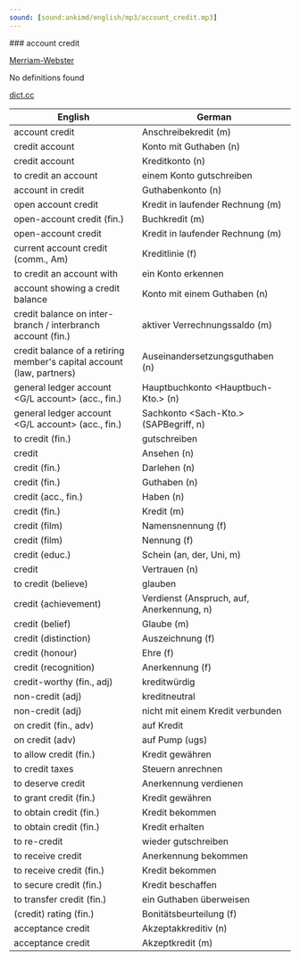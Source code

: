 ```yaml
---
sound: [sound:ankimd/english/mp3/account_credit.mp3]
---
```


\### account credit

[Merriam-Webster](https://www.merriam-webster.com/dictionary/account+credit)

No definitions found

[dict.cc](https://www.dict.cc/account+credit)

| English        | German       |
| -------------- | ------------ |
| account credit | Anschreibekredit (m) |
| credit account | Konto mit Guthaben (n) |
| credit account | Kreditkonto (n) |
| to credit an account | einem Konto gutschreiben |
| account in credit | Guthabenkonto (n) |
| open account credit | Kredit in laufender Rechnung (m) |
| open-account credit (fin.) | Buchkredit (m) |
| open-account credit | Kredit in laufender Rechnung (m) |
| current account credit (comm., Am) | Kreditlinie (f) |
| to credit an account with | ein Konto erkennen |
| account showing a credit balance | Konto mit einem Guthaben (n) |
| credit balance on inter-branch / interbranch account (fin.) | aktiver Verrechnungssaldo (m) |
| credit balance of a retiring member's capital account (law, partners) | Auseinandersetzungsguthaben (n) |
| general ledger account <G/L account> (acc., fin.) | Hauptbuchkonto <Hauptbuch-Kto.> (n) |
| general ledger account <G/L account> (acc., fin.) | Sachkonto <Sach-Kto.> (SAPBegriff, n) |
| to credit (fin.) | gutschreiben |
| credit | Ansehen (n) |
| credit (fin.) | Darlehen (n) |
| credit (fin.) | Guthaben (n) |
| credit (acc., fin.) | Haben (n) |
| credit (fin.) | Kredit (m) |
| credit (film) | Namensnennung (f) |
| credit (film) | Nennung (f) |
| credit (educ.) | Schein (an, der, Uni, m) |
| credit | Vertrauen (n) |
| to credit (believe) | glauben |
| credit (achievement) | Verdienst (Anspruch, auf, Anerkennung, n) |
| credit (belief) | Glaube (m) |
| credit (distinction) | Auszeichnung (f) |
| credit (honour) | Ehre (f) |
| credit (recognition) | Anerkennung (f) |
| credit-worthy (fin., adj) | kreditwürdig |
| non-credit (adj) | kreditneutral |
| non-credit (adj) | nicht mit einem Kredit verbunden |
| on credit (fin., adv) | auf Kredit |
| on credit (adv) | auf Pump (ugs) |
| to allow credit (fin.) | Kredit gewähren |
| to credit taxes | Steuern anrechnen |
| to deserve credit | Anerkennung verdienen |
| to grant credit (fin.) | Kredit gewähren |
| to obtain credit (fin.) | Kredit bekommen |
| to obtain credit (fin.) | Kredit erhalten |
| to re-credit | wieder gutschreiben |
| to receive credit | Anerkennung bekommen |
| to receive credit (fin.) | Kredit bekommen |
| to secure credit (fin.) | Kredit beschaffen |
| to transfer credit (fin.) | ein Guthaben überweisen |
| (credit) rating (fin.) | Bonitätsbeurteilung (f) |
| acceptance credit | Akzeptakkreditiv (n) |
| acceptance credit | Akzeptkredit (m) |
